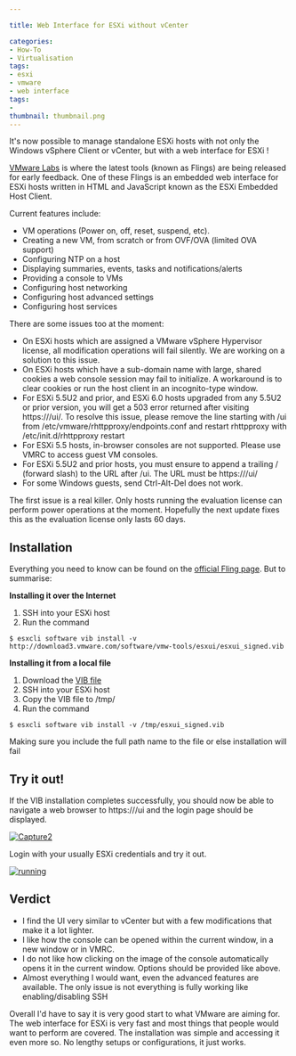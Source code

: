 ```yaml
---

title: Web Interface for ESXi without vCenter

categories:
- How-To
- Virtualisation
tags:
- esxi
- vmware
- web interface
tags:
- 
thumbnail: thumbnail.png
---
```


It's now possible to manage standalone ESXi hosts with not only the Windows vSphere Client or vCenter, but with a web interface for ESXi !

<!-- more -->

[VMware Labs](https://labs.vmware.com/) is where the latest tools (known as Flings) are being released for early feedback. One of these Flings is an embedded web interface for ESXi hosts written in HTML and JavaScript known as the ESXi Embedded Host Client.

Current features include:

* VM operations (Power on, off, reset, suspend, etc).
* Creating a new VM, from scratch or from OVF/OVA (limited OVA support)
* Configuring NTP on a host
* Displaying summaries, events, tasks and notifications/alerts
* Providing a console to VMs
* Configuring host networking
* Configuring host advanced settings
* Configuring host services

There are some issues too at the moment:

* On ESXi hosts which are assigned a VMware vSphere Hypervisor license, all modification operations will fail silently. We are working on a solution to this issue.
* On ESXi hosts which have a sub-domain name with large, shared cookies a web console session may fail to initialize. A workaround is to clear cookies or run the host client in an incognito-type window.
* For ESXi 5.5U2 and prior, and ESXi 6.0 hosts upgraded from any 5.5U2 or prior version, you will get a 503 error returned after visiting https://<esxhost>/ui/. To resolve this issue, please remove the line starting with /ui from /etc/vmware/rhttpproxy/endpoints.conf and restart rhttpproxy with /etc/init.d/rhttpproxy restart
* For ESXi 5.5 hosts, in-browser consoles are not supported. Please use VMRC to access guest VM consoles.
* For ESXi 5.5U2 and prior hosts, you must ensure to append a trailing / (forward slash) to the URL after /ui. The URL must be https://<esxhost>/ui/
* For some Windows guests, send Ctrl-Alt-Del does not work.

The first issue is a real killer. Only hosts running the evaluation license can perform power operations at the moment. Hopefully the next update fixes this as the evaluation license only lasts 60 days.

## Installation

Everything you need to know can be found on the [official Fling page](https://labs.vmware.com/flings/esxi-embedded-host-client). But to summarise:

**Installing it over the Internet**

1. SSH into your ESXi host
2. Run the command

```terminal    
$ esxcli software vib install -v http://download3.vmware.com/software/vmw-tools/esxui/esxui_signed.vib
```

**Installing it from a local file**

  1. Download the [VIB file](http://download3.vmware.com/software/vmw-tools/esxui/esxui_signed.vib)
  2. SSH into your ESXi host
  3. Copy the VIB file to /tmp/
  4. Run the command

```terminal
$ esxcli software vib install -v /tmp/esxui_signed.vib
```

Making sure you include the full path name to the file or else installation will fail

## Try it out!

If the VIB installation completes successfully, you should now be able to navigate a web browser to https://<esxip>/ui and the login page should be displayed.

[![Capture2]({{page.images}}Capture2-300x291.png)]({{page.images}}Capture2.png)[
]({{page.images}}Capture2.png)

Login with your usually ESXi credentials and try it out.

[![running]({{page.images}}running-300x291.png)]({{page.images}}running.png)

## Verdict

* I find the UI very similar to vCenter but with a few modifications that make it a lot lighter.
* I like how the console can be opened within the current window, in a new window or in VMRC.
* I do not like how clicking on the image of the console automatically opens it in the current window. Options should be provided like above.
* Almost everything I would want, even the advanced features are available. The only issue is not everything is fully working like enabling/disabling SSH

Overall I'd have to say it is very good start to what VMware are aiming for. The web interface for ESXi is very fast and most things that people would want to perform are covered. The installation was simple and accessing it even more so. No lengthy setups or configurations, it just works.
